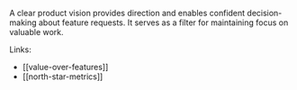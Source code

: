 A clear product vision provides direction and enables confident decision-making about feature requests. It serves as a filter for maintaining focus on valuable work.

Links:
- [[value-over-features]]
- [[north-star-metrics]]
